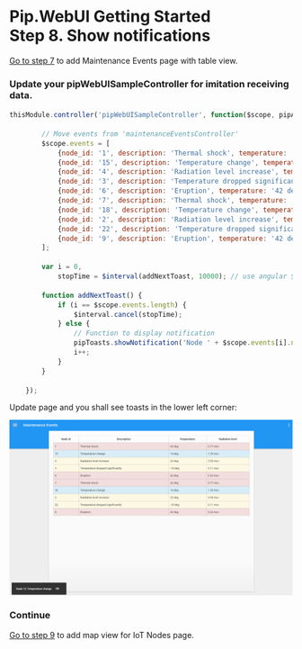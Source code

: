 # Pip.WebUI Getting Started <br/> Step 8. Show notifications

[Go to step 7](https://github.com/pip-webui/pip-webui-sample/blob/master/step7/) to add Maintenance Events page with table view.

### Update your **pipWebUISampleController** for imitation receiving data.

```javascript
thisModule.controller('pipWebUISampleController', function($scope, pipAppBar, pipToasts, $interval) {
        
        // Move events from 'maintenanceEventsController'
        $scope.events = [
            {node_id: '1', description: 'Thermal shock', temperature: '42 deg', rad_level: '0.77 msv', type: 'danger'},
            {node_id: '15', description: 'Temperature change', temperature: '16 deg', rad_level: '1.35 msv', type: 'info'},
            {node_id: '4', description: 'Radiation level increase', temperature: '22 deg', rad_level: '5.55 msv', type: 'warning'},
            {node_id: '3', description: 'Temperature dropped significantly', temperature: '-18 deg', rad_level: '0.11 msv', type: 'warning'},
            {node_id: '6', description: 'Eruption', temperature: '42 deg', rad_level: '0.22 msv', type: 'danger'},
            {node_id: '7', description: 'Thermal shock', temperature: '42 deg', rad_level: '0.77 msv', type: 'danger'},
            {node_id: '18', description: 'Temperature change', temperature: '16 deg', rad_level: '1.35 msv', type: 'info'},
            {node_id: '2', description: 'Radiation level increase', temperature: '22 deg', rad_level: '5.55 msv', type: 'warning'},
            {node_id: '22', description: 'Temperature dropped significantly', temperature: '-18 deg', rad_level: '0.11 msv', type: 'warning'},
            {node_id: '9', description: 'Eruption', temperature: '42 deg', rad_level: '0.22 msv', type: 'danger'}
        ];
        
        var i = 0,
            stopTime = $interval(addNextToast, 10000); // use angular $interval for imitation receiving messages every 10 sec.

        function addNextToast() { 
            if (i == $scope.events.length) {
                $interval.cancel(stopTime);
            } else {
                // Function to display notification
                pipToasts.showNotification('Node ' + $scope.events[i].node_id + ': ' + $scope.events[i].description);
                i++;
            }
        }

    });
```

Update page and you shall see toasts in the lower left corner:

![Notification](artifacts/notification.png)

### Continue

[Go to step 9](https://github.com/pip-webui/pip-webui-sample/blob/master/step9/) to add map view for IoT Nodes page.
